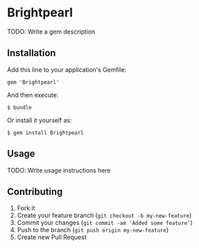 # Brightpearl

TODO: Write a gem description

## Installation

Add this line to your application's Gemfile:

    gem 'Brightpearl'

And then execute:

    $ bundle

Or install it yourself as:

    $ gem install Brightpearl

## Usage

TODO: Write usage instructions here

## Contributing

1. Fork it
2. Create your feature branch (`git checkout -b my-new-feature`)
3. Commit your changes (`git commit -am 'Added some feature'`)
4. Push to the branch (`git push origin my-new-feature`)
5. Create new Pull Request
